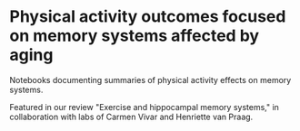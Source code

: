 # Physical activity outcomes focused on memory systems affected by aging
Notebooks documenting summaries of physical activity effects on memory systems. 

Featured in our review "Exercise and hippocampal memory systems," in collaboration with labs of Carmen Vivar and Henriette van Praag.


